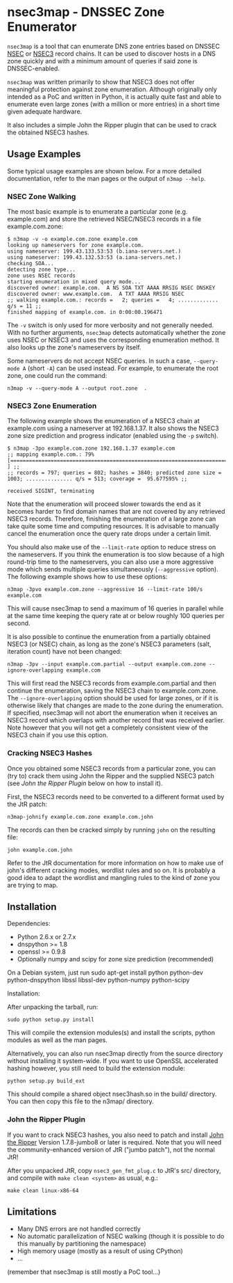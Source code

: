 nsec3map - DNSSEC Zone Enumerator
=================================

`nsec3map` is a tool that can enumerate DNS zone entries based on DNSSEC
[NSEC](http://www.ietf.org/rfc/rfc4034.txt "Resource Records for the DNS Security Extensions") or 
[NSEC3](http://www.ietf.org/rfc/rfc5155.txt "DNS Security (DNSSEC) Hashed Authenticated Denial of Existence") 
record chains.  It can be used to discover hosts in a DNS zone quickly and
with a minimum amount of queries if said zone is DNSSEC-enabled.

`nsec3map` was written primarily to show that NSEC3 does not offer meaningful
protection against zone enumeration. 
Although originally only intended as a PoC and written in Python, it is
actually quite fast and able to enumerate even large zones (with a million or
more entries) in a short time given adequate hardware.

It also includes a simple John the Ripper plugin that can be used to crack the
obtained NSEC3 hashes.

Usage Examples
--------------

Some typical usage examples are shown below. For a more detailed documentation,
refer to the man pages or the output of `n3map --help`.

### NSEC Zone Walking

The most basic example is to enumerate a particular zone (e.g. example.com) and
store the retrieved NSEC/NSEC3 records in a file example.com.zone:

	$ n3map -v -o example.com.zone example.com
	looking up nameservers for zone example.com.
	using nameserver: 199.43.133.53:53 (b.iana-servers.net.)
	using nameserver: 199.43.132.53:53 (a.iana-servers.net.)
	checking SOA...
	detecting zone type...
	zone uses NSEC records
	starting enumeration in mixed query mode...
	discovered owner: example.com.	A NS SOA TXT AAAA RRSIG NSEC DNSKEY
	discovered owner: www.example.com.	A TXT AAAA RRSIG NSEC
	;; walking example.com.: records =   2; queries =   4; ............. q/s = 11 ;;
	finished mapping of example.com. in 0:00:00.196471

The `-v` switch is only used for more verbosity and not generally needed. With
no further arguments, `nsec3map` detects automatically whether the zone uses
NSEC or NSEC3 and uses the corresponding enumeration method. It also looks up
the zone's nameservers by itself.

Some nameservers do not accept NSEC queries. In such a case, `--query-mode A`
(short `-A`) can be used instead. For example, to enumerate the root zone, one
could run the command:

	n3map -v --query-mode A --output root.zone  .

### NSEC3 Zone Enumeration

The following example shows the enumeration of a NSEC3 chain at example.com
using a nameserver at 192.168.1.37. It also shows the NSEC3 zone size
prediction and progress indicator (enabled using the `-p` switch).

	$ n3map -3po example.com.zone 192.168.1.37 example.com
	;; mapping example.com.: 79% [===========================================================================                   ] ;;
	;; records = 797; queries = 802; hashes = 3840; predicted zone size = 1003; ............... q/s = 513; coverage =  95.677595% ;;
	
	received SIGINT, terminating

Note that the enumeration will proceed slower towards the end as it becomes
harder to find domain names that are not covered by any retrieved NSEC3
records. Therefore, finishing the enumeration of a large zone can take quite
some time and computing resources. It is advisable to manually cancel the
enumeration once the query rate drops under a certain limit.

You should also make use of the `--limit-rate` option to reduce stress on the
nameservers. If you think the enumeration is too slow because of a high
round-trip time to the nameservers, you can also use a more aggressive mode
which sends multiple queries simultaneously (`--aggressive` option). The
following example shows how to use these options:

	n3map -3pvo example.com.zone --aggressive 16 --limit-rate 100/s example.com

This will cause nsec3map to send a maximum of 16 queries in parallel while at
the same time keeping the query rate at or below roughly 100 queries per
second.

It is also possible to continue the enumeration from a partially obtained NSEC3
(or NSEC) chain, as long as the zone's NSEC3 parameters (salt, iteration count)
have not been changed:

	n3map -3pv --input example.com.partial --output example.com.zone --ignore-overlapping example.com

This will first read the NSEC3 records from example.com.partial and then
continue the enumeration, saving the NSEC3 chain to example.com.zone.
The `--ignore-overlapping` option should be used for large zones, or if it is
otherwise likely that changes are made to the zone during the enumeration.  If
specified, nsec3map will not abort the enumeration when it receives an NSEC3
record which overlaps with another record that was received earlier. Note
however that you will not get a completely consistent view of the NSEC3 chain
if you use this option.

### Cracking NSEC3 Hashes

Once you obtained some NSEC3 records from a particular zone, you can (try to)
crack them using John the Ripper and the supplied NSEC3 patch (see *John the
Ripper Plugin* below on how to install it).

First, the NSEC3 records need to be converted to a different format used by the
JtR patch:

	n3map-johnify example.com.zone example.com.john

The records can then be cracked simply by running  `john` on the resulting file:
	
	john example.com.john

Refer to the JtR documentation for more information on how to make use of 
john's different cracking modes, wordlist rules and so on. It is probably a
good idea to adapt the wordlist and mangling rules to the kind of zone you are
trying to map.


Installation
------------

Dependencies:

  * Python 2.6.x or 2.7.x
  * dnspython >= 1.8
  * openssl >= 0.9.8
  * Optionally numpy and scipy for zone size prediction (recommended)
  
On a Debian system, just run
	sudo apt-get install python python-dev python-dnspython libssl libssl-dev python-numpy python-scipy

Installation:

After unpacking the tarball, run:

	sudo python setup.py install
  
This will compile the extension modules(s) and install the scripts, python
modules as well as the man pages.
  
Alternatively, you can also run nsec3map directly from the source directory
without installing it system-wide. If you want to use OpenSSL accelerated
hashing however, you still need to build the extension module:

	python setup.py build_ext

This should compile a shared object nsec3hash.so in the build/ directory. You
can then copy this file to the n3map/ directory.
  

### John the Ripper Plugin

If you want to crack NSEC3 hashes, you also need to patch and install [John the
Ripper](http://www.openwall.com/john/)
Version 1.7.8-jumbo8 or later is required. 
Note that you will need the community-enhanced version of JtR ("jumbo patch"),
not the normal JtR!

After you unpacked JtR, copy `nsec3_gen_fmt_plug.c` to JtR's src/ directory, and
compile with `make clean <system>` as usual, e.g.:

	make clean linux-x86-64


Limitations
-----------

* Many DNS errors are not handled correctly
* No automatic parallelization of NSEC walking (though it is possible to do this manually by partitioning the namespace)
* High memory usage (mostly as a result of using CPython)
* ...

(remember that nsec3map is still mostly a PoC tool...)
